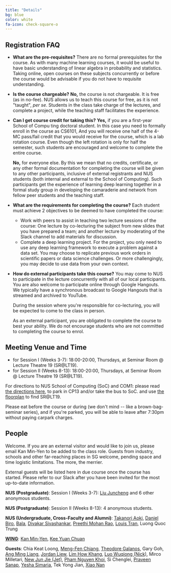 ```yaml
---
title: "Details"
bg: blue
color: white
fa-icon: check-square-o
---
```


## Registration FAQ 

* **What are the pre-requisites?** There are no formal prerequisites for the course.  As with many machine learning courses, it would be useful to have basic understanding of linear algebra in probability and statistics.  Taking online, open courses on these subjects concurrently or before the course would be advisable if you do not have to requisite understanding.
* **Is the course chargeable?** **No,** the course is not chargeable.  It is free (as in no-fee).  NUS allows us to teach this course for free, as it is not "taught", _per se_.  Students in the class take charge of the lectures, and complete a project, while the teaching staff facilitates the experience.
* **Can I get course credit for taking this?** **Yes,** if you are a first-year School of Compu
ting doctoral student.  In this case you need to formally enroll in the course as CS6101, And you will receive one half of the 4-MC pass/fail credit that you would receive for the course, which is a lab rotation course.  Even though the left rotation is only for half the semester, such students are encouraged and welcome to complete the entire course.

   **No,**  for everyone else.  By this we mean that no credits, certificate, or any other formal documentation for completing the course will be given to any other participants, inclusive of external registrants and NUS students (both internal and external to the School of Computing).  Such participants get the experience of learning deep learning together in a formal study group in developing the camaraderie and network from fellow peer students and the teaching staff.

* **What are the requirements for completing the course?** Each student must achieve 2 objectives  to be deemed to have completed the course:
  * Work with peers to assist in teaching two lecture sessions of the course: One lecture by co-lecturing the subject from new slides that you have prepared a team; and another lecture by moderating of the Slack channel to add materials for discussion.
  * Complete a deep learning project. For the project, you only need to use any deep learning framework to execute a problem against a data set.  You may choose to replicate previous work orders in scientific papers or data science challenges. Or more challengingly, you may decide to use data from your own context.
* **How do external participants take this course?** You may come to
    NUS to participate in the lecture concurrently with all of our
    local participants.  You are also welcome to participate online
    through Google Hangouts.  We typically have a synchronous
    broadcast to Google Hangouts that is streamed and archived to
    YouTube.  

    During the session where you're responsible for co-lecturing, you
    will be expected to come to the class in person.

    As an external participant, you are obligated to complete the
    course to best your ability.  We do not encourage students who are
    not committed to completing the course to enrol.

## Meeting Venue and Time

* for Session I (Weeks 3-7): 18:00-20:00, Thursdays, at Seminar Room @ Lecture Theatre 19 (SR@LT19).
* for Session II (Weeks 8-13): 18:00-20:00, Thursdays, at Seminar Room @ Lecture Theatre 19 (SR@LT19).

For directions to NUS School of Computing (SoC) and COM1: please read [the directions here](http://www.comp.nus.edu.sg/maps/getting-here/), to park in CP13 and/or take the bus to SoC. and use [the floorplan](http://www.comp.nus.edu.sg/images/resources/content/mapsvenues/COM1_L1.jpg) to find SR@LT19.

Please eat before the course or during (we don't mind -- like a brown-bag-seminar series), and if you're parked, you will be able to leave after 7:30pm without paying carpark charges.

## People

Welcome. If you are an external visitor and would like to join us, please email Kan Min-Yen to be added to the class role. Guests from industry, schools and other far-reaching places in SG welcome, pending space and time logistic limitations. The more, the merrier.

External guests will be listed here in due course once the course has started. Please refer to our Slack after you have been invited for the most up-to-date information.

**NUS (Postgraduate)**: Session I (Weeks 3-7): [Liu Juncheng](https://www.linkedin.com/in/juncheng-liu/) and 6 other anonymous students.

**NUS (Postgraduate)**: Session II (Weeks 8-13): 4 anonymous students.

**NUS (Undergraduate, Cross-Faculty and Alumni)**: 
[Takanori Aoki](https://www.linkedin.com/in/takanori-aoki-7900a438/),
[Daniel Biro](https://www.linkedin.com/in/daniel-biro/),
[Bala](https://github.com/balaprasanna),
[Divakar Sivashankar](http://www.divakar.co),
[Preethi Mohan Rao](www.linkedin.com/in/preethi-mohan-rao),
[Louis Tran](https://www.linkedin.com/in/louistranthanhquang/),
Luong Quoc Trung

**[WING](http://wing.comp.nus.edu.sg)**:
[Kan Min-Yen](http://www.comp.nus.edu.sg/~kanmy/),
[Kee Yuan Chuan](https://github.com/kylase)

**Guests**:
Chia Keat Loong,
[Meng-Fen Chiang](https://www.linkedin.com/in/mfchiang/),
[Theodore Galanos](https://www.linkedin.com/in/theodorosgalanos/),
Gary Goh,
[Ang Ming Liang](https://github.com/Neoanarika),
[Jordan Liew](https://www.linkedin.com/in/jordan-liew),
[Lim How Khang](https://github.com/howkhang/cs224n/),
[Luo Wuqiong (Nick)](https://www.linkedin.com/in/wuqiong-luo),
Mirco Milletari,
[New Jun Jie (Jet)](https://www.linkedin.com/in/jet-new/),
[Pham Nguyen Khoi](https://www.linkedin.com/in/dean-pham-37bba5139/),
Si Chenglei,
[Praveen Sanap](https://www.linkedin.com/in/praveen-sanap-48208951/),
[Yesha Simaria](https://www.linkedin.com/in/yeshasimaria/),
Tek Yong Jian,
[Xiao Nan](https://www.linkedin.com/in/xiao-nan/)
